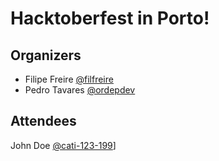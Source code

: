 # Hacktoberfest in Porto!

## Organizers
* Filipe Freire [@filfreire](https://twitter.com/filrfreire)
* Pedro Tavares [@ordepdev](https://twitter.com/ordepdev)

## Attendees
John Doe [@cati-123-199](https://github.com/cati-123-199)]
